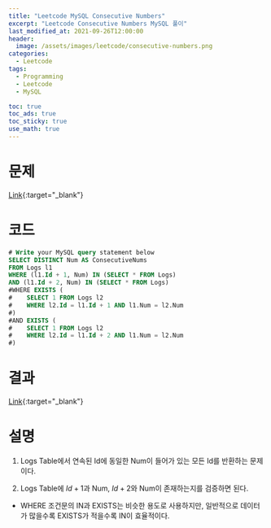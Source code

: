 ```yaml
---
title: "Leetcode MySQL Consecutive Numbers"
excerpt: "Leetcode Consecutive Numbers MySQL 풀이"
last_modified_at: 2021-09-26T12:00:00
header:
  image: /assets/images/leetcode/consecutive-numbers.png
categories:
  - Leetcode
tags:
  - Programming
  - Leetcode
  - MySQL

toc: true
toc_ads: true
toc_sticky: true
use_math: true
---
```

# 문제
[Link](https://leetcode.com/problems/consecutive-numbers/){:target="_blank"}

# 코드
```sql
# Write your MySQL query statement below
SELECT DISTINCT Num AS ConsecutiveNums
FROM Logs l1
WHERE (l1.Id + 1, Num) IN (SELECT * FROM Logs)
AND (l1.Id + 2, Num) IN (SELECT * FROM Logs)
#WHERE EXISTS (
#    SELECT 1 FROM Logs l2
#    WHERE l2.Id = l1.Id + 1 AND l1.Num = l2.Num
#)
#AND EXISTS (
#    SELECT 1 FROM Logs l2
#    WHERE l2.Id = l1.Id + 2 AND l1.Num = l2.Num
#)
```

# 결과
[Link](https://leetcode.com/submissions/detail/561022135/){:target="_blank"}

# 설명
1. Logs Table에서 연속된 Id에 동일한 Num이 들어가 있는 모든 Id를 반환하는 문제이다.

2. Logs Table에 $Id + 1$과 Num, $Id + 2$와 Num이 존재하는지를 검증하면 된다.
- WHERE 조건문의 IN과 EXISTS는 비슷한 용도로 사용하지만, 일반적으로 데이터가 많을수록 EXISTS가 적을수록 IN이 효율적이다.
